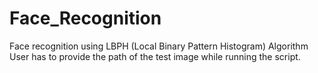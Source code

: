 # Face_Recognition
Face recognition using LBPH (Local Binary Pattern Histogram) Algorithm
User has to provide the path of the test image while running the script.
